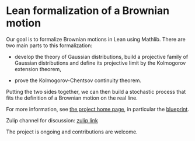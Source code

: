 # Lean formalization of a Brownian motion

Our goal is to formalize Brownian motions in Lean using Mathlib.
There are two main parts to this formalization:

* develop the theory of Gaussian distributions, build a projective family of Gaussian distributions and define its projective limit by the Kolmogorov extension theorem,

* prove the Kolmogorov-Chentsov continuity theorem.

Putting the two sides together, we can then build a stochastic process that fits the definition of a Brownian motion on the real line.

For more information, see [the project home page](https://remydegenne.github.io/brownian-motion/), in particular the [blueprint](https://remydegenne.github.io/brownian-motion/blueprint/).

Zulip channel for discussion: [zulip link](https://leanprover.zulipchat.com/#narrow/channel/509433-Brownian-motion)

The project is ongoing and contributions are welcome.
